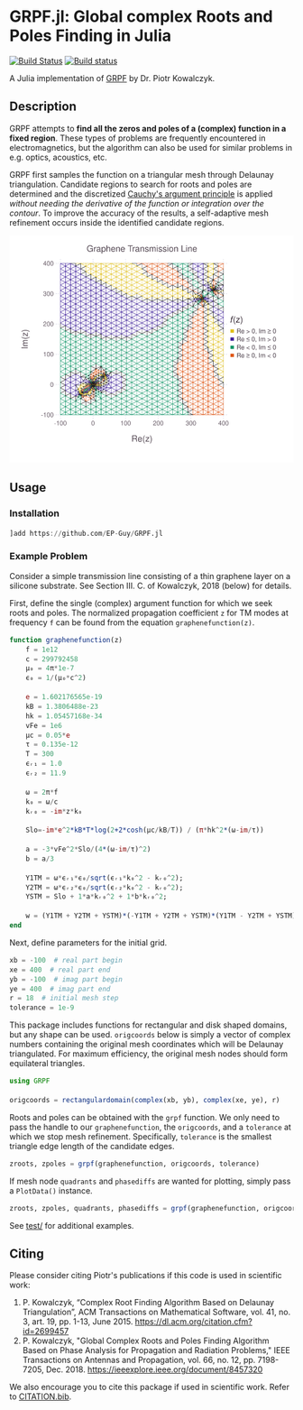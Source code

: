 # GRPF.jl: Global complex Roots and Poles Finding in Julia

[![Build Status](https://travis-ci.com/EP-Guy/GRPF.jl.svg?token=U9y2eEri8JFAZrWUCrwX&branch=master)](https://travis-ci.com/EP-Guy/GRPF.jl) [![Build status](https://ci.appveyor.com/api/projects/status/gioglmp08jcivc7h?svg=true)](https://ci.appveyor.com/project/EP-Guy/grpf-jl)

A Julia implementation of [GRPF](https://github.com/PioKow/GRPF) by Dr. Piotr Kowalczyk.

## Description

GRPF attempts to **find all the zeros and poles of a (complex) function in a fixed region**. These types of problems are frequently encountered in electromagnetics, but the algorithm can also be used for similar problems in e.g. optics, acoustics, etc.

GRPF first samples the function on a triangular mesh through Delaunay triangulation. Candidate regions to search for roots and poles are determined and the discretized [Cauchy's argument principle](https://en.wikipedia.org/wiki/Argument_principle) is applied _without needing the derivative of the function or integration over the contour_. To improve the accuracy of the results, a self-adaptive mesh refinement occurs inside the identified candidate regions.

![graphenetransmissionline](graphenetransmissionline.svg)

## Usage

### Installation

```julia
]add https://github.com/EP-Guy/GRPF.jl
```

### Example Problem

Consider a simple transmission line consisting of a thin graphene layer on a silicone substrate. See Section III. C. of Kowalczyk, 2018 (below) for details.

First, define the single (complex) argument function for which we seek roots and poles. The normalized propagation coefficient `z` for TM modes at frequency `f` can be found from the equation `graphenefunction(z)`.
```julia
function graphenefunction(z)
    f = 1e12
    c = 299792458
    μ₀ = 4π*1e-7
    ϵ₀ = 1/(μ₀*c^2)

    e = 1.602176565e-19
    kB = 1.3806488e-23
    hk = 1.05457168e-34
    vFe = 1e6
    μc = 0.05*e
    τ = 0.135e-12
    T = 300
    ϵᵣ₁ = 1.0
    ϵᵣ₂ = 11.9

    ω = 2π*f
    k₀ = ω/c
    kᵣ₀ = -im*z*k₀

    Slo=-im*e^2*kB*T*log(2+2*cosh(μc/kB/T)) / (π*hk^2*(ω-im/τ))

    a = -3*vFe^2*Slo/(4*(ω-im/τ)^2)
    b = a/3

    Y1TM = ω*ϵᵣ₁*ϵ₀/sqrt(ϵᵣ₁*k₀^2 - kᵣ₀^2);
    Y2TM = ω*ϵᵣ₂*ϵ₀/sqrt(ϵᵣ₂*k₀^2 - kᵣ₀^2);
    YSTM = Slo + 1*a*kᵣ₀^2 + 1*b*kᵣ₀^2;

    w = (Y1TM + Y2TM + YSTM)*(-Y1TM + Y2TM + YSTM)*(Y1TM - Y2TM + YSTM)*(-Y1TM - Y2TM + YSTM) # four Riemann sheets
end
```

Next, define parameters for the initial grid.
```julia
xb = -100  # real part begin
xe = 400  # real part end
yb = -100  # imag part begin
ye = 400  # imag part end
r = 18  # initial mesh step
tolerance = 1e-9
```

This package includes functions for rectangular and disk shaped domains, but any shape can be used. `origcoords` below is simply a vector of complex numbers containing the original mesh coordinates which will be Delaunay triangulated. For maximum efficiency, the original mesh nodes should form equilateral triangles.
```julia
using GRPF

origcoords = rectangulardomain(complex(xb, yb), complex(xe, ye), r)
```

Roots and poles can be obtained with the `grpf` function. We only need to pass the handle to our `graphenefunction`, the `origcoords`, and a `tolerance` at which we stop mesh refinement. Specifically, `tolerance` is the smallest triangle edge length of the candidate edges.
```julia
zroots, zpoles = grpf(graphenefunction, origcoords, tolerance)
```

If mesh node `quadrants` and `phasediffs` are wanted for plotting, simply pass a `PlotData()` instance.
```julia
zroots, zpoles, quadrants, phasediffs = grpf(graphenefunction, origcoords, tolerance, PlotData())
```

See [test/](test/) for additional examples.

## Citing

Please consider citing Piotr's publications if this code is used in scientific work:

  1. P. Kowalczyk, “Complex Root Finding Algorithm Based on Delaunay Triangulation”, ACM Transactions on Mathematical Software, vol. 41, no. 3, art. 19, pp. 1-13, June 2015. https://dl.acm.org/citation.cfm?id=2699457
  2. P. Kowalczyk, "Global Complex Roots and Poles Finding Algorithm Based on Phase Analysis for Propagation and Radiation Problems," IEEE Transactions on Antennas and Propagation, vol. 66, no. 12, pp. 7198-7205, Dec. 2018. https://ieeexplore.ieee.org/document/8457320

We also encourage you to cite this package if used in scientific work. Refer to [CITATION.bib](CITATION.bib).
